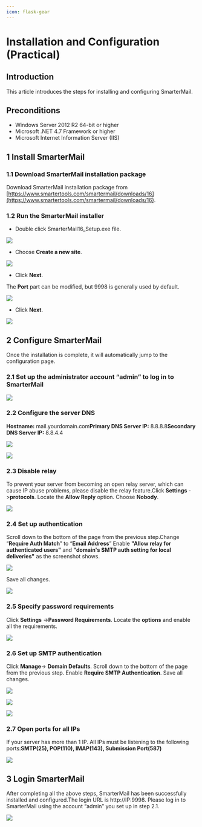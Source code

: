 ```yaml
---
icon: flask-gear
---
```


# Installation and Configuration (Practical)

## **Introduction**

This article introduces the steps for installing and configuring SmarterMail. &#x20;

## **Preconditions**

* Windows Server 2012 R2 64-bit or higher
* Microsoft .NET 4.7 Framework or higher
* Microsoft Internet Information Server (IIS)

## 1 **Install SmarterMail**

### 1.1 **Download SmarterMail installation package**

Download SmarterMail installation package from [https://www.smartertools.com/smartermail/downloads/16](https://www.smartertools.com/smartermail/downloads/16).

### 1.2 **Run the SmarterMail installer**

* Double click SmarterMail16\_Setup.exe file.

![](https://portal.databasemart.com/AvatarHandler.ashx?fid=240275\&key=3844690654)

* Choose **Create a new site**.

![](https://portal.databasemart.com/AvatarHandler.ashx?fid=240276\&key=4161200589)

* Click **Next**.&#x20;

The **Port** part can be modified, but 9998 is generally used by default.&#x20;

![](https://portal.databasemart.com/AvatarHandler.ashx?fid=240277\&key=630208584)

* Click **Next**.

![](https://portal.databasemart.com/AvatarHandler.ashx?fid=240278\&key=2556056710)

## 2 **Configure SmarterMail**

Once the installation is complete, it will automatically jump to the configuration page.                                                               &#x20;

### 2.1 **Set up the administrator account** **“admin” to log in to SmarterMail**

![](https://portal.databasemart.com/AvatarHandler.ashx?fid=240279\&key=1171033347)

### 2.2 **Configure the server DNS**

**Hostname:** mail.yourdomain.com**Primary DNS Server IP:** 8.8.8.8**Secondary DNS Server IP:** 8.8.4.4

![](https://portal.databasemart.com/AvatarHandler.ashx?fid=240280\&key=1656510518)

![](https://portal.databasemart.com/AvatarHandler.ashx?fid=240281\&key=3207233971)

### 2.3 **Disable relay**

To prevent your server from becoming an open relay server, which can cause IP abuse problems, please disable the relay feature.Click **Settings** ->**protocols**. Locate the **Allow Reply** option. Choose **Nobody**.

![](https://portal.databasemart.com/AvatarHandler.ashx?fid=240282\&key=4144205104)

### 2.4 **Set up authentication**

Scroll down to the bottom of the page from the previous step.Change “**Require Auth Match**” to “**Email Address**” Enable **"Allow relay for authenticated users"** and **"domain's SMTP auth setting for local deliveries"** as the screenshot shows.

![](https://portal.databasemart.com/AvatarHandler.ashx?fid=252786\&key=2239096725)

Save all changes.

![](https://portal.databasemart.com/AvatarHandler.ashx?fid=240284\&key=2105534547)

### 2.5 **Specify password requirements**

Click **Settings** ->**Password Requirements**. Locate the **options** and enable all the requirements.

![](https://portal.databasemart.com/AvatarHandler.ashx?fid=240285\&key=3296998331)

### 2.6 **Set up SMTP authentication**

Click **Manage**-> **Domain Defaults**. Scroll down to the bottom of the page from the previous step. Enable **Require SMTP Authentication**. Save all changes.

![](https://portal.databasemart.com/AvatarHandler.ashx?fid=240286\&key=3589888450)

![](https://portal.databasemart.com/AvatarHandler.ashx?fid=240287\&key=1812103722)

![](https://portal.databasemart.com/AvatarHandler.ashx?fid=240288\&key=948584887)

### 2.7 **Open ports for all IPs**

If your server has more than 1 IP. All IPs must be listening to the following ports:**SMTP(25), POP(110), IMAP(143), Submission Port(587)**

![](https://portal.databasemart.com/AvatarHandler.ashx?fid=240289\&key=3796848751)

## 3 **Login SmarterMail**

After completing all the above steps, SmarterMail has been successfully installed and configured.The login URL is http://IP:9998. Please log in to SmarterMail using the account “admin”  you set up in step 2.1.

![](https://portal.databasemart.com/AvatarHandler.ashx?fid=240290\&key=1538558855)

